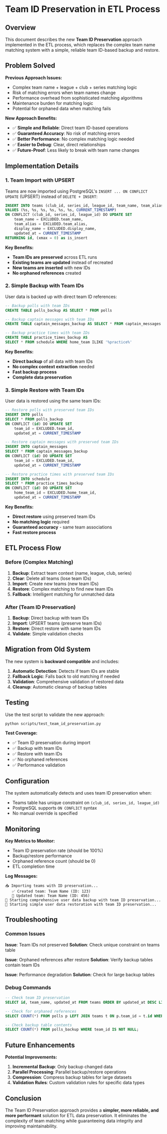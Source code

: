 # Team ID Preservation in ETL Process

## Overview

This document describes the new **Team ID Preservation** approach implemented in the ETL process, which replaces the complex team name matching system with a simple, reliable team ID-based backup and restore.

## Problem Solved

**Previous Approach Issues:**
- Complex team name + league + club + series matching logic
- Risk of matching errors when team names change
- Performance overhead from sophisticated matching algorithms
- Maintenance burden for matching logic
- Potential for orphaned data when matching fails

**New Approach Benefits:**
- ✅ **Simple and Reliable**: Direct team ID-based operations
- ✅ **Guaranteed Accuracy**: No risk of matching errors
- ✅ **Better Performance**: No complex matching logic needed
- ✅ **Easier to Debug**: Clear, direct relationships
- ✅ **Future-Proof**: Less likely to break with team name changes

## Implementation Details

### 1. Team Import with UPSERT

Teams are now imported using PostgreSQL's `INSERT ... ON CONFLICT UPDATE` (UPSERT) instead of `DELETE + INSERT`:

```sql
INSERT INTO teams (club_id, series_id, league_id, team_name, team_alias, display_name, created_at)
VALUES (%s, %s, %s, %s, %s, %s, CURRENT_TIMESTAMP)
ON CONFLICT (club_id, series_id, league_id) DO UPDATE SET
    team_name = EXCLUDED.team_name,
    team_alias = EXCLUDED.team_alias,
    display_name = EXCLUDED.display_name,
    updated_at = CURRENT_TIMESTAMP
RETURNING id, (xmax = 0) as is_insert
```

**Key Benefits:**
- **Team IDs are preserved** across ETL runs
- **Existing teams are updated** instead of recreated
- **New teams are inserted** with new IDs
- **No orphaned references** created

### 2. Simple Backup with Team IDs

User data is backed up with direct team ID references:

```sql
-- Backup polls with team IDs
CREATE TABLE polls_backup AS SELECT * FROM polls

-- Backup captain messages with team IDs  
CREATE TABLE captain_messages_backup AS SELECT * FROM captain_messages

-- Backup practice times with team IDs
CREATE TABLE practice_times_backup AS 
SELECT * FROM schedule WHERE home_team ILIKE '%practice%'
```

**Key Benefits:**
- **Direct backup** of all data with team IDs
- **No complex context extraction** needed
- **Fast backup process**
- **Complete data preservation**

### 3. Simple Restore with Team IDs

User data is restored using the same team IDs:

```sql
-- Restore polls with preserved team IDs
INSERT INTO polls 
SELECT * FROM polls_backup
ON CONFLICT (id) DO UPDATE SET
    team_id = EXCLUDED.team_id,
    updated_at = CURRENT_TIMESTAMP

-- Restore captain messages with preserved team IDs
INSERT INTO captain_messages 
SELECT * FROM captain_messages_backup
ON CONFLICT (id) DO UPDATE SET
    team_id = EXCLUDED.team_id,
    updated_at = CURRENT_TIMESTAMP

-- Restore practice times with preserved team IDs
INSERT INTO schedule 
SELECT * FROM practice_times_backup
ON CONFLICT (id) DO UPDATE SET
    home_team_id = EXCLUDED.home_team_id,
    updated_at = CURRENT_TIMESTAMP
```

**Key Benefits:**
- **Direct restore** using preserved team IDs
- **No matching logic** required
- **Guaranteed accuracy** - same team associations
- **Fast restore process**

## ETL Process Flow

### Before (Complex Matching)
1. **Backup**: Extract team context (name, league, club, series)
2. **Clear**: Delete all teams (lose team IDs)
3. **Import**: Create new teams (new team IDs)
4. **Restore**: Complex matching to find new team IDs
5. **Fallback**: Intelligent matching for unmatched data

### After (Team ID Preservation)
1. **Backup**: Direct backup with team IDs
2. **Import**: UPSERT teams (preserve team IDs)
3. **Restore**: Direct restore with same team IDs
4. **Validate**: Simple validation checks

## Migration from Old System

The new system is **backward compatible** and includes:

1. **Automatic Detection**: Detects if team IDs are stable
2. **Fallback Logic**: Falls back to old matching if needed
3. **Validation**: Comprehensive validation of restored data
4. **Cleanup**: Automatic cleanup of backup tables

## Testing

Use the test script to validate the new approach:

```bash
python scripts/test_team_id_preservation.py
```

**Test Coverage:**
- ✅ Team ID preservation during import
- ✅ Backup with team IDs
- ✅ Restore with team IDs
- ✅ No orphaned references
- ✅ Performance validation

## Configuration

The system automatically detects and uses team ID preservation when:

- Teams table has unique constraint on `(club_id, series_id, league_id)`
- PostgreSQL supports `ON CONFLICT` syntax
- No manual override is specified

## Monitoring

**Key Metrics to Monitor:**
- Team ID preservation rate (should be 100%)
- Backup/restore performance
- Orphaned reference count (should be 0)
- ETL completion time

**Log Messages:**
```
📥 Importing teams with ID preservation...
   ✅ Created team: Team Name (ID: 123)
   📝 Updated team: Team Name (ID: 456)
💾 Starting comprehensive user data backup with team ID preservation...
🔄 Starting simple user data restoration with team ID preservation...
```

## Troubleshooting

### Common Issues

**Issue**: Team IDs not preserved
**Solution**: Check unique constraint on teams table

**Issue**: Orphaned references after restore
**Solution**: Verify backup tables contain team IDs

**Issue**: Performance degradation
**Solution**: Check for large backup tables

### Debug Commands

```sql
-- Check team ID preservation
SELECT id, team_name, updated_at FROM teams ORDER BY updated_at DESC LIMIT 10;

-- Check for orphaned references
SELECT COUNT(*) FROM polls p LEFT JOIN teams t ON p.team_id = t.id WHERE p.team_id IS NOT NULL AND t.id IS NULL;

-- Check backup table contents
SELECT COUNT(*) FROM polls_backup WHERE team_id IS NOT NULL;
```

## Future Enhancements

**Potential Improvements:**
1. **Incremental Backup**: Only backup changed data
2. **Parallel Processing**: Parallel backup/restore operations
3. **Compression**: Compress backup tables for large datasets
4. **Validation Rules**: Custom validation rules for specific data types

## Conclusion

The Team ID Preservation approach provides a **simpler, more reliable, and more performant** solution for ETL data preservation. It eliminates the complexity of team matching while guaranteeing data integrity and improving maintainability. 